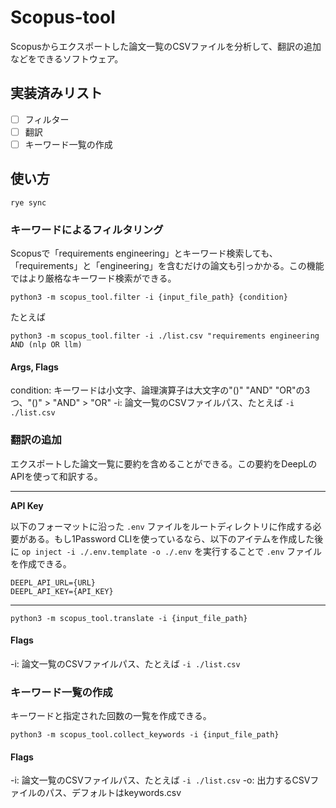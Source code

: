 # Scopus-tool

Scopusからエクスポートした論文一覧のCSVファイルを分析して、翻訳の追加などをできるソフトウェア。

## 実装済みリスト

- [ ] フィルター
- [ ] 翻訳
- [ ] キーワード一覧の作成

## 使い方

```shell
rye sync
```

### キーワードによるフィルタリング

Scopusで「requirements engineering」とキーワード検索しても、「requirements」と「engineering」を含むだけの論文も引っかかる。この機能ではより厳格なキーワード検索ができる。

```shell
python3 -m scopus_tool.filter -i {input_file_path} {condition}
```

たとえば

```shell
python3 -m scopus_tool.filter -i ./list.csv "requirements engineering AND (nlp OR llm)
```

#### Args, Flags

condition: キーワードは小文字、論理演算子は大文字の"()" "AND" "OR"の3つ、"()" > "AND" > "OR"
-i: 論文一覧のCSVファイルパス、たとえば `-i ./list.csv`

### 翻訳の追加

エクスポートした論文一覧に要約を含めることができる。この要約をDeepLのAPIを使って和訳する。

---
**API Key**

以下のフォーマットに沿った `.env` ファイルをルートディレクトリに作成する必要がある。もし1Password CLIを使っているなら、以下のアイテムを作成した後に `op inject -i ./.env.template -o ./.env` を実行することで `.env` ファイルを作成できる。

```.env
DEEPL_API_URL={URL}
DEEPL_API_KEY={API_KEY}
```
---


```shell
python3 -m scopus_tool.translate -i {input_file_path}
```

#### Flags

-i: 論文一覧のCSVファイルパス、たとえば `-i ./list.csv`

### キーワード一覧の作成

キーワードと指定された回数の一覧を作成できる。

```shell
python3 -m scopus_tool.collect_keywords -i {input_file_path}
```

#### Flags

-i: 論文一覧のCSVファイルパス、たとえば `-i ./list.csv`
-o: 出力するCSVファイルのパス、デフォルトはkeywords.csv
